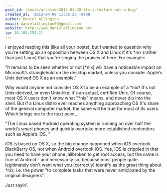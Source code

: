 ```yaml
---
post_id: /posts/archive/2013-01-28-its-a-feature-not-a-bug/
created_at: '2013-04-09 11:36:25 -0400'
author: Daniel Allington
email: danielallington76@gmail.com
website: http://www.danielallington.net
ip: 10.183.252.21
---
```


I enjoyed reading this (like all your posts), but I wanted to question why you're setting up an opposition between OS X and Linux if it's *nix (rather than just Linux) that you're singing the praises of here. For example:

"It remains to be seen whether or not [*nix] will have a noticeable impact on Microsoft’s stranglehold on the desktop market, unless you consider Apple’s Unix derived OS X as an example."

Why would anyone not consider OS X to be an example of a \*nix? It's not Unix-derived, or even Unix-like: it's an actual, certified Unix. Of course, most OS X users don't know what "\*nix" means, and never dip into the shell. But if a Linux distro ever reaches anything approaching OS X's share of the general computer market, the same will be true for most of its users. Which brings me to the next point...

"The Linux based Android operating system is running on over half the world’s smart phones and quickly overtoke more established contenders such as Apple’s iOS. "

iOS is based on OS X, so the big change happened when iOS overtook BlackBerry OS, not when Android overtook iOS. Yes, iOS is crippled in that you need to have your phone jailbroken to get root access, but the same is true of Android - and necessarily so, because most people quite legitimately don't want what you (correctly) identify as the great thing about *nix, i.e. the power "to complete tasks that were never anticipated by the original designers".

Just sayin'.
